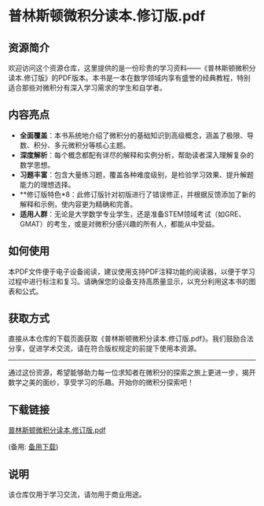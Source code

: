 # 普林斯顿微积分读本.修订版.pdf

## 资源简介

欢迎访问这个资源仓库，这里提供的是一份珍贵的学习资料——《普林斯顿微积分读本.修订版》的PDF版本。本书是一本在数学领域内享有盛誉的经典教程，特别适合那些对微积分有深入学习需求的学生和自学者。

## 内容亮点

- **全面覆盖**：本书系统地介绍了微积分的基础知识到高级概念，涵盖了极限、导数、积分、多元微积分等核心主题。
- **深度解析**：每个概念都配有详尽的解释和实例分析，帮助读者深入理解复杂的数学思想。
- **习题丰富**：包含大量练习题，覆盖各种难度级别，是检验学习效果、提升解题能力的理想选择。
- **修订版特色*8：此修订版针对初版进行了错误修正，并根据反馈添加了新的解释和示例，使内容更为精确和完善。
- **适用人群**：无论是大学数学专业学生，还是准备STEM领域考试（如GRE、GMAT）的考生，或是对微积分感兴趣的所有人，都能从中受益。

## 如何使用

本PDF文件便于电子设备阅读，建议使用支持PDF注释功能的阅读器，以便于学习过程中进行标注和复习。请确保您的设备支持高质量显示，以充分利用这本书的图表和公式。

## 获取方式

直接从本仓库的下载页面获取《普林斯顿微积分读本.修订版.pdf》。我们鼓励合法分享，促进学术交流，请在符合版权规定的前提下使用本资源。

---

通过这份资源，希望能够助力每一位求知者在微积分的探索之旅上更进一步，揭开数学之美的面纱，享受学习的乐趣。开始你的微积分探索吧！

## 下载链接
[普林斯顿微积分读本.修订版.pdf](https://pan.quark.cn/s/62a796273334) 

(备用: [备用下载](https://pan.baidu.com/s/1sxszVSV2x4HcsFlpz21IKQ?pwd=1234))

## 说明

该仓库仅用于学习交流，请勿用于商业用途。
